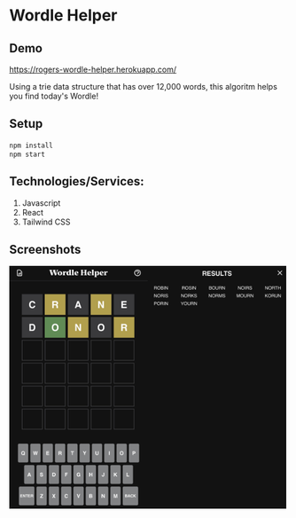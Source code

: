 # Wordle Helper

## Demo

https://rogers-wordle-helper.herokuapp.com/

Using a trie data structure that has over 12,000 words, this algoritm helps you find today's Wordle!

## Setup
```
npm install
npm start
```

## Technologies/Services: 
1. Javascript
2. React
3. Tailwind CSS

## Screenshots
<div style="display: flex">
  <img src="/demo/grid.jpg" alt="" style="width: 250px;" >
  <img src="/demo/results.jpg" alt="" style="width: 250px;" >
</div>
